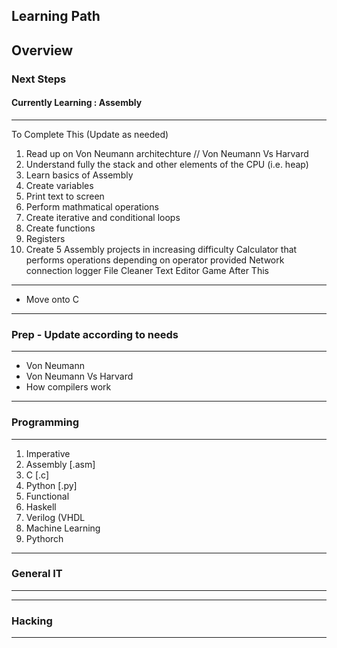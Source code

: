 Learning Path 
-------------
Overview 
--------
### Next Steps 
#### Currently Learning : Assembly 
---
To Complete This (Update as needed)
1. Read up on Von Neumann architechture // Von Neumann Vs Harvard 
2. Understand fully the stack and other elements of the CPU (i.e. heap)
3. Learn basics of Assembly
  1. Create variables
  2. Print text to screen
  3. Perform mathmatical operations
  4. Create iterative and conditional loops
  5. Create functions
  6. Registers 
4. Create 5 Assembly projects in increasing difficulty
      Calculator that performs operations depending on operator provided
      Network connection logger
      File Cleaner
      Text Editor
      Game
After This 
----------
* Move onto C 
---

### Prep - Update according to needs
----
* Von Neumann 
* Von Neumann Vs Harvard
* How compilers work
---
### Programming 
---
1. Imperative
  1. Assembly [.asm]
  2. C [.c]
  3. Python [.py]
2. Functional
  1. Haskell
3. Verilog (VHDL
4. Machine Learning
  1. Pythorch 
---
### General IT  
---

---
### Hacking
---

